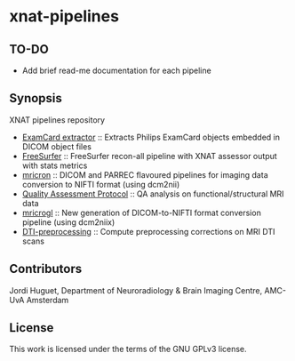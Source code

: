 # xnat-pipelines

## TO-DO
* Add brief read-me documentation for each pipeline

## Synopsis
XNAT pipelines repository

* [ExamCard extractor](https://github.com/jhuguetn/xnat-pipelines/tree/master/examcardExtractor) :: Extracts Philips ExamCard objects embedded in DICOM object files
* [FreeSurfer](https://github.com/jhuguetn/xnat-pipelines/tree/master/freesurfer) :: FreeSurfer recon-all pipeline with XNAT assessor output with stats metrics
* [mricron](https://github.com/jhuguetn/xnat-pipelines/tree/master/mricron) :: DICOM and PARREC flavoured pipelines for imaging data conversion to NIFTI format (using dcm2nii)
* [Quality Assessment Protocol](https://github.com/jhuguetn/xnat-pipelines/tree/master/QAP) :: QA analysis on functional/structural MRI data
* [mricrogl](https://github.com/jhuguetn/xnat-pipelines/tree/master/mricrogl) :: New generation of DICOM-to-NIFTI format conversion pipeline (using dcm2niix)
* [DTI-preprocessing](https://github.com/jhuguetn/xnat-pipelines/tree/master/dti_preprocessing) ::  Compute preprocessing corrections on MRI DTI scans


## Contributors
Jordi Huguet, Department of Neuroradiology & Brain Imaging Centre, AMC-UvA Amsterdam

## License
This work is licensed under the terms of the GNU GPLv3 license.


